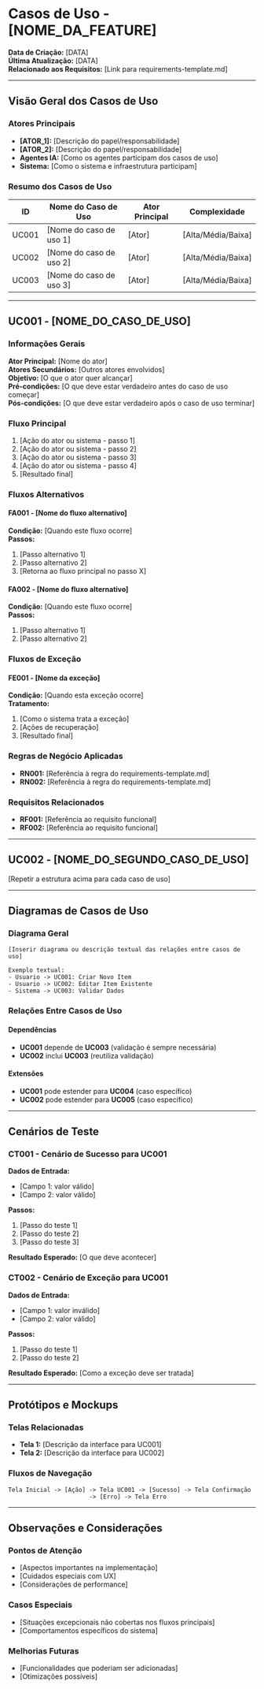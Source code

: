 # Casos de Uso - [NOME_DA_FEATURE]

**Data de Criação:** [DATA]  
**Última Atualização:** [DATA]  
**Relacionado aos Requisitos:** [Link para requirements-template.md]

---

## Visão Geral dos Casos de Uso

### Atores Principais

- **[ATOR_1]:** [Descrição do papel/responsabilidade]
- **[ATOR_2]:** [Descrição do papel/responsabilidade]
- **Agentes IA:** [Como os agentes participam dos casos de uso]
- **Sistema:** [Como o sistema e infraestrutura participam]

### Resumo dos Casos de Uso

| ID    | Nome do Caso de Uso     | Ator Principal | Complexidade       |
| ----- | ----------------------- | -------------- | ------------------ |
| UC001 | [Nome do caso de uso 1] | [Ator]         | [Alta/Média/Baixa] |
| UC002 | [Nome do caso de uso 2] | [Ator]         | [Alta/Média/Baixa] |
| UC003 | [Nome do caso de uso 3] | [Ator]         | [Alta/Média/Baixa] |

---

## UC001 - [NOME_DO_CASO_DE_USO]

### Informações Gerais

**Ator Principal:** [Nome do ator]  
**Atores Secundários:** [Outros atores envolvidos]  
**Objetivo:** [O que o ator quer alcançar]  
**Pré-condições:** [O que deve estar verdadeiro antes do caso de uso começar]  
**Pós-condições:** [O que deve estar verdadeiro após o caso de uso terminar]

### Fluxo Principal

1. [Ação do ator ou sistema - passo 1]
2. [Ação do ator ou sistema - passo 2]
3. [Ação do ator ou sistema - passo 3]
4. [Ação do ator ou sistema - passo 4]
5. [Resultado final]

### Fluxos Alternativos

#### FA001 - [Nome do fluxo alternativo]

**Condição:** [Quando este fluxo ocorre]  
**Passos:**

1. [Passo alternativo 1]
2. [Passo alternativo 2]
3. [Retorna ao fluxo principal no passo X]

#### FA002 - [Nome do fluxo alternativo]

**Condição:** [Quando este fluxo ocorre]  
**Passos:**

1. [Passo alternativo 1]
2. [Passo alternativo 2]

### Fluxos de Exceção

#### FE001 - [Nome da exceção]

**Condição:** [Quando esta exceção ocorre]  
**Tratamento:**

1. [Como o sistema trata a exceção]
2. [Ações de recuperação]
3. [Resultado final]

### Regras de Negócio Aplicadas

- **RN001:** [Referência à regra do requirements-template.md]
- **RN002:** [Referência à regra do requirements-template.md]

### Requisitos Relacionados

- **RF001:** [Referência ao requisito funcional]
- **RF002:** [Referência ao requisito funcional]

---

## UC002 - [NOME_DO_SEGUNDO_CASO_DE_USO]

[Repetir a estrutura acima para cada caso de uso]

---

## Diagramas de Casos de Uso

### Diagrama Geral

```
[Inserir diagrama ou descrição textual das relações entre casos de uso]

Exemplo textual:
- Usuario -> UC001: Criar Novo Item
- Usuario -> UC002: Editar Item Existente
- Sistema -> UC003: Validar Dados
```

### Relações Entre Casos de Uso

#### Dependências

- **UC001** depende de **UC003** (validação é sempre necessária)
- **UC002** inclui **UC003** (reutiliza validação)

#### Extensões

- **UC001** pode estender para **UC004** (caso específico)
- **UC002** pode estender para **UC005** (caso específico)

---

## Cenários de Teste

### CT001 - Cenário de Sucesso para UC001

**Dados de Entrada:**

- [Campo 1: valor válido]
- [Campo 2: valor válido]

**Passos:**

1. [Passo do teste 1]
2. [Passo do teste 2]
3. [Passo do teste 3]

**Resultado Esperado:** [O que deve acontecer]

### CT002 - Cenário de Exceção para UC001

**Dados de Entrada:**

- [Campo 1: valor inválido]
- [Campo 2: valor válido]

**Passos:**

1. [Passo do teste 1]
2. [Passo do teste 2]

**Resultado Esperado:** [Como a exceção deve ser tratada]

---

## Protótipos e Mockups

### Telas Relacionadas

- **Tela 1:** [Descrição da interface para UC001]
- **Tela 2:** [Descrição da interface para UC002]

### Fluxos de Navegação

```
Tela Inicial -> [Ação] -> Tela UC001 -> [Sucesso] -> Tela Confirmação
                       -> [Erro] -> Tela Erro
```

---

## Observações e Considerações

### Pontos de Atenção

- [Aspectos importantes na implementação]
- [Cuidados especiais com UX]
- [Considerações de performance]

### Casos Especiais

- [Situações excepcionais não cobertas nos fluxos principais]
- [Comportamentos específicos do sistema]

### Melhorias Futuras

- [Funcionalidades que poderiam ser adicionadas]
- [Otimizações possíveis]
